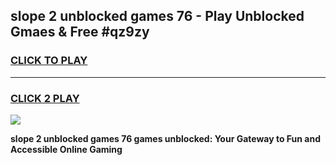 
## slope 2 unblocked games 76 - Play Unblocked Gmaes & Free #qz9zy
<h3>
<a href="https://news.freeplayer.one?title=slope_2_unblocked_games_76&ref=24F">CLICK TO PLAY</a></h3>
<hr>

<h3>
<a href="https://news.freeplayer.one?title=slope_2_unblocked_games_76&ref=24F">CLICK 2 PLAY</a>
  
</h3>

<a href="https://news.freeplayer.one?title=slope_2_unblocked_games_76&ref=24F/"><img src="https://clearcache.store/games.png"></a>


**slope 2 unblocked games 76 games unblocked: Your Gateway to Fun and Accessible Online Gaming**
